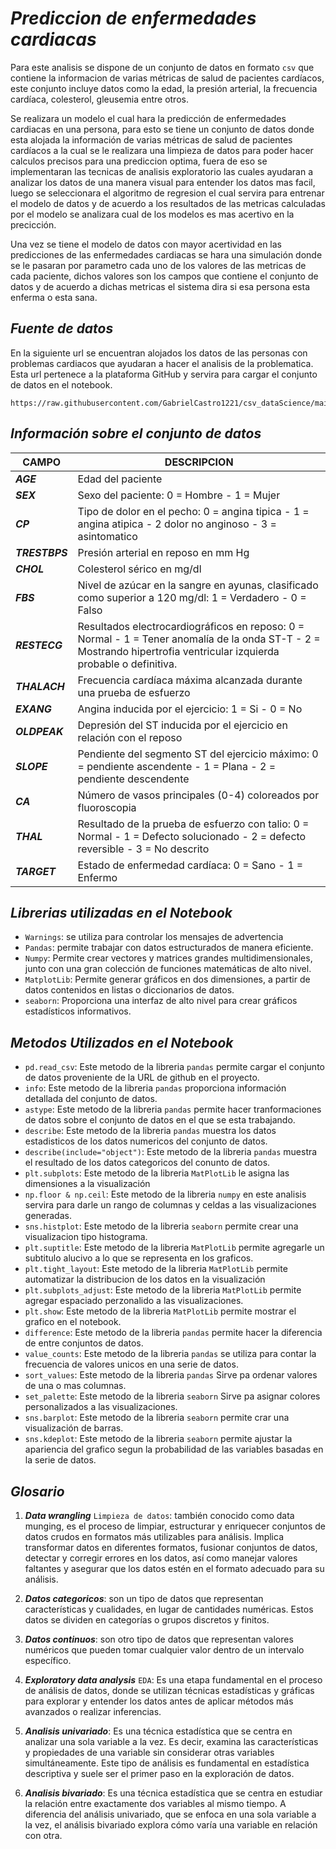 # _***Prediccion de enfermedades cardiacas***_

Para este analisis se dispone de un conjunto de datos en formato `csv` que contiene la informacion de varias métricas de salud de pacientes cardíacos, este conjunto incluye datos como la edad, la presión arterial, la frecuencia cardíaca, colesterol, gleusemia entre otros.

Se realizara un modelo el cual hara la predicción de enfermedades cardiacas en una persona, para esto se tiene un conjunto de datos donde esta alojada la información de varias métricas de salud de pacientes cardíacos a la cual se le realizara una limpieza de datos para poder hacer calculos precisos para una prediccion optima, fuera de eso se implementaran las tecnicas de analisis exploratorio las cuales ayudaran a analizar los datos de una manera visual para entender los datos mas facil, luego se seleccionara el algoritmo de regresion el cual servira para entrenar el modelo de datos y de acuerdo a los resultados de las metricas calculadas por el modelo se analizara cual de los modelos es mas acertivo en la precicción.

Una vez se tiene el modelo de datos con mayor acertividad en las predicciones de las enfermedades cardiacas se hara una simulación donde se le pasaran por parametro cada uno de los valores de las metricas de cada paciente, dichos valores son los campos que contiene el conjunto de datos y de acuerdo a dichas metricas el sistema dira si esa persona esta enferma o esta sana.

## _***Fuente de datos***_

En la siguiente url se encuentran alojados los datos de las personas con problemas cardiacos que ayudaran a hacer el analisis de la problematica. Esta url pertenece a la plataforma GitHub y servira para cargar el conjunto de datos en el notebook.

```
https://raw.githubusercontent.com/GabrielCastro1221/csv_dataScience/main/heart1.csv
```

## _***Información sobre el conjunto de datos***_

CAMPO            | DESCRIPCION
-----------------|------------------------------------------------------------------------
_***AGE***_      | Edad del paciente
_***SEX***_      | Sexo del paciente: 0 = Hombre - 1 = Mujer
_***CP***_       | Tipo de dolor en el pecho: 0 = angina tipica - 1 = angina atipica - 2 dolor no anginoso - 3 = asintomatico
_***TRESTBPS***_ | Presión arterial en reposo en mm Hg
_***CHOL***_     | Colesterol sérico en mg/dl
_***FBS***_      | Nivel de azúcar en la sangre en ayunas, clasificado como superior a 120 mg/dl: 1 = Verdadero - 0 = Falso
_***RESTECG***_  | Resultados electrocardiográficos en reposo: 0 = Normal - 1 = Tener anomalía de la onda ST-T - 2 = Mostrando hipertrofia ventricular izquierda probable o definitiva.
_***THALACH***_  | Frecuencia cardíaca máxima alcanzada durante una prueba de esfuerzo
_***EXANG***_    | Angina inducida por el ejercicio: 1 = Si - 0 = No
_***OLDPEAK***_  | Depresión del ST inducida por el ejercicio en relación con el reposo
_***SLOPE***_    | Pendiente del segmento ST del ejercicio máximo: 0 = pendiente ascendente - 1 = Plana - 2 = pendiente descendente
_***CA***_       | Número de vasos principales (0-4) coloreados por fluoroscopia
_***THAL***_     | Resultado de la prueba de esfuerzo con talio: 0 = Normal - 1 = Defecto solucionado - 2 = defecto reversible - 3 = No descrito
_***TARGET***_   | Estado de enfermedad cardíaca: 0 = Sano - 1 = Enfermo

## _***Librerias utilizadas en el Notebook***_

+ `Warnings`: se utiliza para controlar los mensajes de advertencia
+ `Pandas`: permite trabajar con datos estructurados de manera eficiente.
+ `Numpy`: Permite crear vectores y matrices grandes multidimensionales, junto con una gran colección de funciones matemáticas de alto nivel.
+ `MatplotLib`: Permite generar gráficos en dos dimensiones, a partir de datos contenidos en listas o diccionarios de datos.
+ `seaborn`: Proporciona una interfaz de alto nivel para crear gráficos estadísticos informativos.

## _***Metodos Utilizados en el Notebook***_

+ `pd.read_csv`: Este metodo de la libreria `pandas` permite cargar el conjunto de datos proveniente de la URL de github en el proyecto.
+ `info`: Este metodo de la libreria `pandas` proporciona información detallada del conjunto de datos.
+ `astype`: Este metodo de la libreria `pandas` permite hacer tranformaciones de datos sobre el conjunto de datos en el que se esta trabajando.
+ `describe`: Este metodo de la libreria `pandas` muestra los datos estadisticos de los datos numericos del conjunto de datos.
+ `describe(include="object")`: Este metodo de la libreria `pandas` muestra el resultado de los datos categoricos del conunto de datos.
+ `plt.subplots`: Este metodo de la libreria `MatPlotLib` le asigna las dimensiones a la visualización
+ `np.floor & np.ceil`: Este metodo de la libreria `numpy` en este analisis servira para darle un rango de columnas y celdas a las visualizaciones generadas.
+ `sns.histplot`: Este metodo de la libreria `seaborn` permite crear una visualizacion tipo histograma.
+ `plt.suptitle`: Este metodo de la libreria `MatPlotLib` permite agregarle un subtitulo alucivo a lo que se representa en los graficos.
+ `plt.tight_layout`: Este metodo de la libreria `MatPlotLib` permite automatizar la distribucion de los datos en la visualización
+ `plt.subplots_adjust`: Este metodo de la libreria `MatPlotLib` permite agregar espaciado perzonalido a las visualizaciones.
+ `plt.show`: Este metodo de la libreria `MatPlotLib` permite mostrar el grafico en el notebook.
+ `difference`: Este metodo de la libreria `pandas` permite hacer la diferencia de entre conjuntos de datos.
+ `value_counts`: Este metodo de la libreria `pandas` se utiliza para contar la frecuencia de valores unicos en una serie de datos.
+ `sort_values`: Este metodo de la libreria `pandas` Sirve pa ordenar valores de una o mas columnas.
+ `set_palette`: Este metodo de la  libreria `seaborn` Sirve pa asignar colores personalizados a las visualizaciones.
+ `sns.barplot`: Este metodo de la libreria `seaborn` permite crar una visualización de barras.
+ `sns.kdeplot`: Este metodo de la libreria `seaborn` permite ajustar la apariencia del grafico segun la probabilidad de las variables basadas en la serie de datos.

## _***Glosario***_

1. _***Data wrangling***_ `Limpieza de datos`: también conocido como data munging, es el proceso de limpiar, estructurar y enriquecer conjuntos de datos crudos en formatos más utilizables para análisis. Implica transformar datos en diferentes formatos, fusionar conjuntos de datos, detectar y corregir errores en los datos, así como manejar valores faltantes y asegurar que los datos estén en el formato adecuado para su análisis.

2. _***Datos categoricos***_: son un tipo de datos que representan características y cualidades, en lugar de cantidades numéricas. Estos datos se dividen en categorías o grupos discretos y finitos.

3. _***Datos continuos***_: son otro tipo de datos que representan valores numéricos que pueden tomar cualquier valor dentro de un intervalo específico.

4. _***Exploratory data analysis***_ `EDA`: Es una etapa fundamental en el proceso de análisis de datos, donde se utilizan técnicas estadísticas y gráficas para explorar y entender los datos antes de aplicar métodos más avanzados o realizar inferencias.

5. _***Analisis univariado***_: Es una técnica estadística que se centra en analizar una sola variable a la vez. Es decir, examina las características y propiedades de una variable sin considerar otras variables simultáneamente. Este tipo de análisis es fundamental en estadística descriptiva y suele ser el primer paso en la exploración de datos.

6. _***Analisis bivariado***_: Es una técnica estadística que se centra en estudiar la relación entre exactamente dos variables al mismo tiempo. A diferencia del análisis univariado, que se enfoca en una sola variable a la vez, el análisis bivariado explora cómo varía una variable en relación con otra.